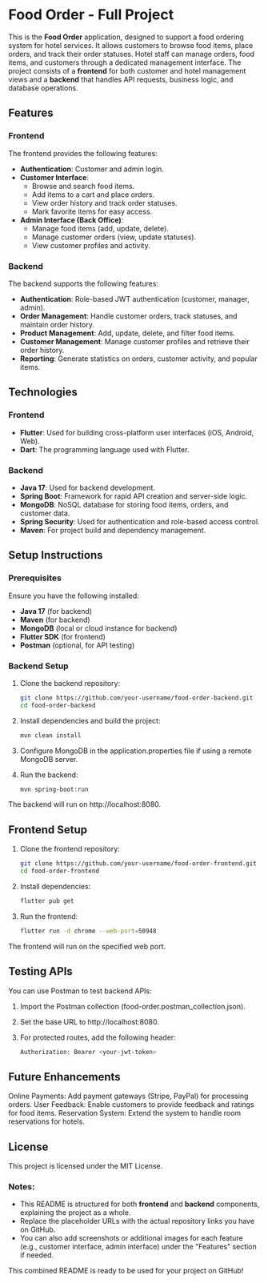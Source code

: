 # Food Order - Full Project

This is the **Food Order** application, designed to support a food ordering system for hotel services. It allows customers to browse food items, place orders, and track their order statuses. Hotel staff can manage orders, food items, and customers through a dedicated management interface. The project consists of a **frontend** for both customer and hotel management views and a **backend** that handles API requests, business logic, and database operations.

## Features

### Frontend

The frontend provides the following features:

- **Authentication**: Customer and admin login.
- **Customer Interface**:
  - Browse and search food items.
  - Add items to a cart and place orders.
  - View order history and track order statuses.
  - Mark favorite items for easy access.
- **Admin Interface (Back Office)**:
  - Manage food items (add, update, delete).
  - Manage customer orders (view, update statuses).
  - View customer profiles and activity.

### Backend

The backend supports the following features:

- **Authentication**: Role-based JWT authentication (customer, manager, admin).
- **Order Management**: Handle customer orders, track statuses, and maintain order history.
- **Product Management**: Add, update, delete, and filter food items.
- **Customer Management**: Manage customer profiles and retrieve their order history.
- **Reporting**: Generate statistics on orders, customer activity, and popular items.

## Technologies

### Frontend

- **Flutter**: Used for building cross-platform user interfaces (iOS, Android, Web).
- **Dart**: The programming language used with Flutter.

### Backend

- **Java 17**: Used for backend development.
- **Spring Boot**: Framework for rapid API creation and server-side logic.
- **MongoDB**: NoSQL database for storing food items, orders, and customer data.
- **Spring Security**: Used for authentication and role-based access control.
- **Maven**: For project build and dependency management.

## Setup Instructions

### Prerequisites

Ensure you have the following installed:

- **Java 17** (for backend)
- **Maven** (for backend)
- **MongoDB** (local or cloud instance for backend)
- **Flutter SDK** (for frontend)
- **Postman** (optional, for API testing)

### Backend Setup

1. Clone the backend repository:

   ```bash
   git clone https://github.com/your-username/food-order-backend.git
   cd food-order-backend

2. Install dependencies and build the project:
   ```bash
   mvn clean install

3. Configure MongoDB in the application.properties file if using a remote MongoDB server.

4. Run the backend:
   ```bash
   mvn spring-boot:run

The backend will run on http://localhost:8080.


## Frontend Setup

1. Clone the frontend repository:
   ```bash
   git clone https://github.com/your-username/food-order-frontend.git
   cd food-order-frontend


2. Install dependencies:
   ```bash
   flutter pub get

3. Run the frontend:
   ```bash
   flutter run -d chrome --web-port=50948
   
The frontend will run on the specified web port.


## Testing APIs
You can use Postman to test backend APIs:

1. Import the Postman collection (food-order.postman_collection.json).

2. Set the base URL to http://localhost:8080.

3. For protected routes, add the following header:
   ```bash
   Authorization: Bearer <your-jwt-token>

## Future Enhancements

Online Payments: Add payment gateways (Stripe, PayPal) for processing orders.
User Feedback: Enable customers to provide feedback and ratings for food items.
Reservation System: Extend the system to handle room reservations for hotels.


## License
This project is licensed under the MIT License.

### Notes:
- This README is structured for both **frontend** and **backend** components, explaining the project as a whole.
- Replace the placeholder URLs with the actual repository links you have on GitHub.
- You can also add screenshots or additional images for each feature (e.g., customer interface, admin interface) under the "Features" section if needed.

This combined README is ready to be used for your project on GitHub!
